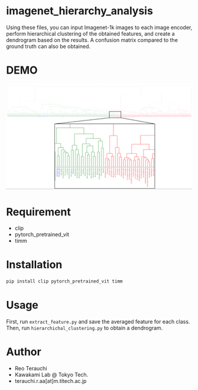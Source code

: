 # imagenet_hierarchy_analysis
Using these files, you can input Imagenet-1k images to each image encoder, perform hierarchical clustering of the obtained features, and create a dendrogram based on the results.
A confusion matrix compared to the ground truth can also be obtained. 

# DEMO
 ![dengra](dengra.png)
 
# Requirement
 
* clip
* pytorch_pretrained_vit
* timm
 
# Installation
  
```bash
pip install clip pytorch_pretrained_vit timm
```
 
# Usage
 
First, run `extract_feature.py` and save the averaged feature for each class.
Then, run `hierarchichal_clustering.py` to obtain a dendrogram.
 
 
# Author
  
* Reo Terauchi
* Kawakami Lab @ Tokyo Tech.
* terauchi.r.aa[at]m.titech.ac.jp
